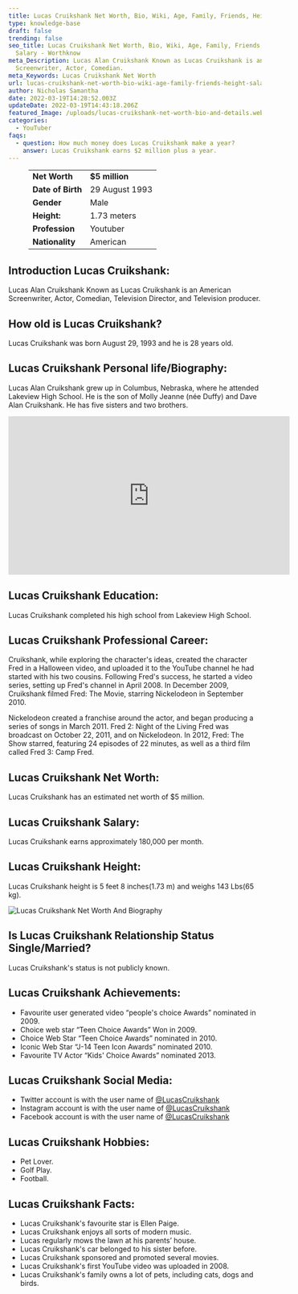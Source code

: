 ```yaml
---
title: Lucas Cruikshank Net Worth, Bio, Wiki, Age, Family, Friends, Height & Salary
type: knowledge-base
draft: false
trending: false
seo_title: Lucas Cruikshank Net Worth, Bio, Wiki, Age, Family, Friends, Height &
  Salary - Worthknow
meta_Description: Lucas Alan Cruikshank Known as Lucas Cruikshank is an American
  Screenwriter, Actor, Comedian.
meta_Keywords: Lucas Cruikshank Net Worth
url: lucas-cruikshank-net-worth-bio-wiki-age-family-friends-height-salary
author: Nicholas Samantha
date: 2022-03-19T14:28:52.003Z
updateDate: 2022-03-19T14:43:18.206Z
featured_Image: /uploads/lucas-cruikshank-net-worth-bio-and-details.webp
categories:
  - YouTuber
faqs:
  - question: How much money does Lucas Cruikshank make a year?
    answer: Lucas Cruikshank earns $2 million plus a year.
---
```

<figure class="wp-block-table is-style-stripes">
  <table>
    <tbody>
      <tr>
        <td>
          <strong>Net Worth</strong>
        </td>
        <td>
          <strong>$5 million</strong>
        </td>
      </tr>
      <tr>
        <td>
          <strong>Date of Birth</strong>
        </td>
        <td>29 August 1993</td>
      </tr>
      <tr>
        <td>
          <strong>Gender</strong>
        </td>
        <td>Male</td>
      </tr>
      <tr>
        <td>
          <strong>Height:</strong>
        </td>
        <td>1.73 meters</td>
      </tr>
      <tr>
        <td>
          <strong>Profession</strong>
        </td>
        <td>Youtuber</td>
      </tr>
      <tr>
        <td>
          <strong>Nationality</strong>
        </td>
        <td>American</td>
      </tr>
    </tbody>
  </table>
</figure>

## **Introduction Lucas Cruikshank:**

Lucas Alan Cruikshank Known as Lucas Cruikshank is an American Screenwriter, Actor, Comedian, Television Director, and Television producer.

## **How old is Lucas Cruikshank?**

Lucas Cruikshank was born August 29, 1993 and he is 28 years old.

## **Lucas Cruikshank Personal life/Biography:**

Lucas Alan Cruikshank grew up in Columbus, Nebraska, where he attended Lakeview High School. He is the son of Molly Jeanne (née Duffy) and Dave Alan Cruikshank. He has five sisters and two brothers. 

<iframe width="560" height="315" src="https://www.youtube.com/embed/nembJqGOlww" title="YouTube video player" frameborder="0" allow="accelerometer; autoplay; clipboard-write; encrypted-media; gyroscope; picture-in-picture" allowfullscreen></iframe>

## **Lucas Cruikshank Education:**

Lucas Cruikshank completed his high school from Lakeview High School.

## **Lucas Cruikshank Professional Career:**

Cruikshank, while exploring the character's ideas, created the character Fred in a Halloween video, and uploaded it to the YouTube channel he had started with his two cousins. Following Fred's success, he started a video series, setting up Fred's channel in April 2008. In December 2009, Cruikshank filmed Fred: The Movie, starring Nickelodeon in September 2010.

Nickelodeon created a franchise around the actor, and began producing a series of songs in March 2011. Fred 2: Night of the Living Fred was broadcast on October 22, 2011, and on Nickelodeon. In 2012, Fred: The Show starred, featuring 24 episodes of 22 minutes, as well as a third film called Fred 3: Camp Fred.

## **Lucas Cruikshank N**et Worth:

Lucas Cruikshank has an estimated net worth of $5 million.

## **Lucas Cruikshank Salary:**

Lucas Cruikshank earns approximately 180,000 per month.

## **Lucas Cruikshank Height:**

Lucas Cruikshank height is 5 feet 8 inches(1.73 m) and weighs 143 Lbs(65 kg).

![Lucas Cruikshank Net Worth And Biography](/uploads/lucas-cruikshank-net-worth-.webp)

## **Is Lucas Cruikshank Relationship Status Single/Married?**

Lucas Cruikshank's status is not publicly known.

## **Lucas Cruikshank Achievements:**

* Favourite user generated video “people's choice Awards” nominated in 2009.
* Choice web star “Teen Choice Awards” Won in 2009.
* Choice Web Star “Teen Choice Awards” nominated in 2010.
* Iconic Web Star “J-14 Teen Icon Awards” nominated 2010.
* Favourite TV Actor “Kids' Choice Awards” nominated 2013.

## **Lucas Cruikshank Social Media:**

* Twitter account is with the user name of <a href="https://twitter.com/LucasCruikshank" target="_blank" rel="nofollow" rel="noopener">@LucasCruikshank</a>
* Instagram account is with the user name of <a href="https://www.instagram.com/lucascruikshank/" target="_blank" rel="nofollow" rel="noopener">@LucasCruikshank</a>
* Facebook account is with the user name of <a href="https://www.facebook.com/LucasACruikshank" target="_blank" rel="nofollow" rel="noopener">@LucasCruikshank</a>

## **Lucas Cruikshank Hobbies:**

* Pet Lover.
* Golf Play.
* Football.

## **Lucas Cruikshank Facts:**

* Lucas Cruikshank's favourite star is Ellen Paige.
* Lucas Cruikshank enjoys all sorts of modern music.
* Lucas regularly mows the lawn at his parents’ house.
* Lucas Cruikshank's car belonged to his sister before.
* Lucas Cruikshank sponsored and promoted several movies.
* Lucas Cruikshank's first YouTube video was uploaded in 2008.
* Lucas Cruikshank's family owns a lot of pets, including cats, dogs and birds.